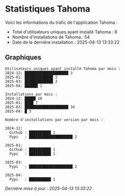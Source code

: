 # Statistiques Tahoma

Voici les informations du trafic de l'application Tahoma :
- Total d'utilisateurs uniques ayant installé Tahoma : 8
- Nombre d'installations de Tahoma : 54
- Date de la dernière installation : 2025-04-13 13:33:22

## Graphiques
```
Utilisateurs uniques ayant installé Tahoma par mois :
2024-12: ████████████████████ 3
2025-01: █████████████ 2
2025-03: █████████████ 2
2025-04: ██████ 1
```

```
Installations par mois :
2024-12: █████ 10
2025-01: ████ 7
2025-03: ████████████████████ 34
2025-04: █ 3
```

```
Nombre d'installations par version par mois :

2024-12:
  Github : ██████████ 1
  Pypi   : ████████████████████ 2

2025-01:
  Github : ██████████ 1
  Pypi   : ██████████ 1

2025-03:
  Pypi   : ████████████████████ 2

2025-04:
  Pypi   : ██████████ 1
```


*Dernière mise à jour : 2025-04-13 13:33:22*
